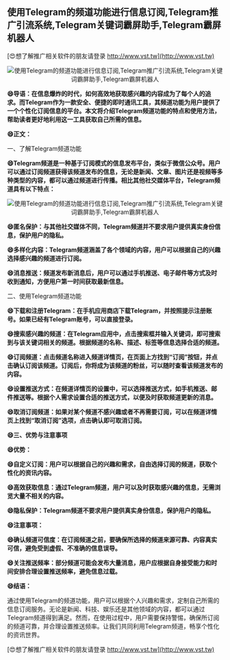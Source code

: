 ## **使用Telegram的频道功能进行信息订阅,Telegram推广引流系统,Telegram关键词霸屏助手,Telegram霸屏机器人**

[😍想了解推广相关软件的朋友请登录 http://www.vst.tw](http://www.vst.tw)

 <center><img src="https://vst.tw/MP4/tuiguang/png/2.png" alt="使用Telegram的频道功能进行信息订阅,Telegram推广引流系统,Telegram关键词霸屏助手,Telegram霸屏机器人"></center>

**😄导语：在信息爆炸的时代，如何高效地获取感兴趣的内容成为了每个人的追求。而Telegram作为一款安全、便捷的即时通讯工具，其频道功能为用户提供了一个个性化订阅信息的平台。本文将介绍Telegram频道功能的特点和使用方法，帮助读者更好地利用这一工具获取自己所需的信息。**

**😄正文：**

一、了解Telegram频道功能

**😄Telegram频道是一种基于订阅模式的信息发布平台，类似于微信公众号。用户可以通过订阅频道获得该频道发布的信息，无论是新闻、文章、图片还是视频等多种类型的内容，都可以通过频道进行传播。相比其他社交媒体平台，Telegram频道具有以下特点：**

 <center><img src="https://vst.tw/MP4/tuiguang/png/6.png" alt="使用Telegram的频道功能进行信息订阅,Telegram推广引流系统,Telegram关键词霸屏助手,Telegram霸屏机器人"></center>

**😄匿名保护：与其他社交媒体不同，Telegram频道并不要求用户提供真实身份信息，保护用户的隐私。**

**😄多样化内容：Telegram频道涵盖了各个领域的内容，用户可以根据自己的兴趣选择感兴趣的频道进行订阅。**

**😄消息推送：频道发布新消息后，用户可以通过手机推送、电子邮件等方式及时收到通知，方便用户第一时间获取最新信息。**

二、使用Telegram频道功能

**😄下载和注册Telegram：在手机应用商店下载Telegram，并按照提示注册账号。如果已经有Telegram账号，可以直接登录。**

**😄搜索感兴趣的频道：在Telegram应用中，点击搜索框并输入关键词，即可搜索到与该关键词相关的频道。根据频道的名称、描述、标签等信息选择合适的频道。**

**😄订阅频道：点击频道名称进入频道详情页，在页面上方找到“订阅”按钮，并点击确认订阅该频道。订阅后，你将成为该频道的粉丝，可以随时查看该频道发布的内容。**

**😄设置推送方式：在频道详情页的设置中，可以选择推送方式，如手机推送、邮件推送等。根据个人需求设置合适的推送方式，以便及时获取频道更新的消息。**

**😄取消订阅频道：如果对某个频道不感兴趣或者不再需要订阅，可以在频道详情页上找到“取消订阅”选项，点击确认即可取消订阅。**

**😄三、优势与注意事项**

**😄优势：**

**😄自定义订阅：用户可以根据自己的兴趣和需求，自由选择订阅的频道，获取个性化的资讯内容。**

**😄高效获取信息：通过Telegram频道，用户可以及时获取感兴趣的信息，无需浏览大量不相关的内容。**

**😄隐私保护：Telegram频道不要求用户提供真实身份信息，保护用户的隐私。**

**😄注意事项：**

**😄确认频道可信度：在订阅频道之前，要确保所选择的频道来源可靠、内容真实可信，避免受到虚假、不准确的信息误导。**

**😄关注推送频率：部分频道可能会发布大量消息，用户应根据自身接受能力和时间安排合理设置推送频率，避免信息过载。**

**😄结语：**

通过使用Telegram的频道功能，用户可以根据个人兴趣和需求，定制自己所需的信息订阅服务。无论是新闻、科技、娱乐还是其他领域的内容，都可以通过Telegram频道得到满足。然而，在使用过程中，用户需要保持警惕，确保所订阅的频道可靠，并合理设置推送频率。让我们共同利用Telegram频道，畅享个性化的资讯世界。

[😍想了解推广相关软件的朋友请登录 http://www.vst.tw](http://www.vst.tw)




